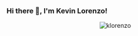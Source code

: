 ### Hi there 👋, I'm Kevin Lorenzo!

<div style="text-align: center;">
  <img src="https://komarev.com/ghpvc/?username=klorenzo&color=blue&style=flat-square&label=Profile%20Views" alt="klorenzo" />
</div>

<!--
**klorenzo/klorenzo** is a ✨ _special_ ✨ repository because its `README.md` (this file) appears on your GitHub profile.

Here are some ideas to get you started:

- 🔭 I’m currently working on ...
- 🌱 I’m currently learning ...
- 👯 I’m looking to collaborate on ...
- 🤔 I’m looking for help with ...
- 💬 Ask me about ...
- 📫 How to reach me: ...
- 😄 Pronouns: ...
- ⚡ Fun fact: ...
-->
